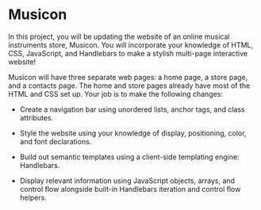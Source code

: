 # Musicon
In this project, you will be updating the website of an online musical instruments store, Musicon. You will incorporate your knowledge of HTML, CSS, JavaScript, and Handlebars to make a stylish multi-page interactive website!

Musicon will have three separate web pages: a home page, a store page, and a contacts page. The home and store pages already have most of the HTML and CSS set up. Your job is to make the following changes:

* Create a navigation bar using unordered lists, anchor tags, and class attributes.

* Style the website using your knowledge of display, positioning, color, and font declarations.

* Build out semantic templates using a client-side templating engine: Handlebars.

* Display relevant information using JavaScript objects, arrays, and control flow alongside built-in Handlebars iteration and control flow helpers.

